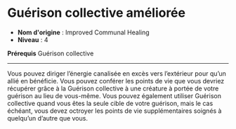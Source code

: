 # Guérison collective améliorée

 * **Nom d'origine** : Improved Communal Healing
 * **Niveau** : 4


<p><strong> Prérequis</strong> Guérison collective</p>
<hr>
<p> Vous pouvez diriger l’énergie canalisée en excès vers l’extérieur pour qu’un allié en bénéficie. Vous pouvez conférer les points de vie que vous devriez récupérer grâce à la Guérison collective à une créature à portée de votre guérison au lieu de vous-même. Vous pouvez également utiliser Guérison collective quand vous êtes la seule cible de votre guérison, mais le cas échéant, vous devez octroyer les points de vie supplémentaires soignés à quelqu’un d’autre que vous.</p>